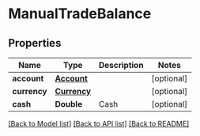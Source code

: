 # ManualTradeBalance

## Properties
Name | Type | Description | Notes
------------ | ------------- | ------------- | -------------
**account** | [**Account**](Account.md) |  | [optional] 
**currency** | [**Currency**](Currency.md) |  | [optional] 
**cash** | **Double** | Cash | [optional] 

[[Back to Model list]](../README.md#models) [[Back to API list]](../README.md#api-endpoints) [[Back to README]](../README.md)


